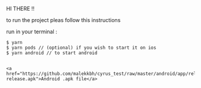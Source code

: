 HI THERE !!

to run the project pleas follow this instructions

run in your terminal :

    $ yarn 
    $ yarn pods // (optional) if you wish to start it on ios 
    $ yarn android // to start android


    <a href="https://github.com/malekkbh/cyrus_test/raw/master/android/app/release/app-release.apk">Android .apk file</a>

    
